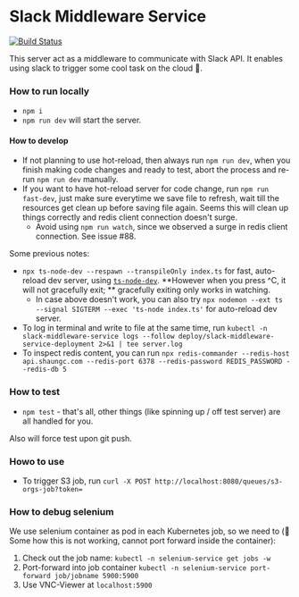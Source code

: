 # Slack Middleware Service

[![Build Status](https://travis-ci.com/rivernews/slack-middleware-server.svg?branch=master)](https://travis-ci.com/rivernews/slack-middleware-server)

This server act as a middleware to communicate with Slack API. It enables using slack to trigger some cool task on the cloud 🚀.

### How to run locally

- `npm i`
- `npm run dev` will start the server.

#### How to develop
- If not planning to use hot-reload, then always run `npm run dev`, when you finish making code changes and ready to test, abort the process and re-run `npm run dev` manually.
- If you want to have hot-reload server for code change, run `npm run fast-dev`, just make sure everytime we save file to refresh, wait till the resources get clean up before saving file again. Seems this will clean up things correctly and redis client connection doesn't surge.
  - Avoid using `npm run watch`, since we observed a surge in redis client connection. See issue #88.

Some previous notes:
- `npx ts-node-dev --respawn --transpileOnly index.ts` for fast, auto-reload dev server, using [`ts-node-dev`](https://www.npmjs.com/package/ts-node-dev). **However when you press ^C, it will not gracefully exit; ** gracefully exiting only works in watching.
    - In case above doesn't work, you can also try `npx nodemon --ext ts --signal SIGTERM --exec 'ts-node index.ts'` for auto-reload dev server.
- To log in terminal and write to file at the same time, run `kubectl -n slack-middleware-service logs --follow deploy/slack-middleware-service-deployment 2>&1 | tee server.log`
- To inspect redis content, you can run `npx redis-commander --redis-host api.shaungc.com --redis-port 6378 --redis-password REDIS_PASSWORD --redis-db 5`

### How to test

- `npm test` - that's all, other things (like spinning up / off test server) are all handled for you.

Also will force test upon git push.

### Howo to use

- To trigger S3 job, run `curl -X POST http://localhost:8080/queues/s3-orgs-job?token=`

### How to debug selenium

We use selenium container as pod in each Kubernetes job, so we need to (🛑 Some how this is not working, cannot port forward inside the container):
1. Check out the job name: `kubectl -n selenium-service get jobs -w`
1. Port-forward into job container `kubectl -n selenium-service port-forward job/jobname 5900:5900`
1. Use VNC-Viewer at `localhost:5900`
